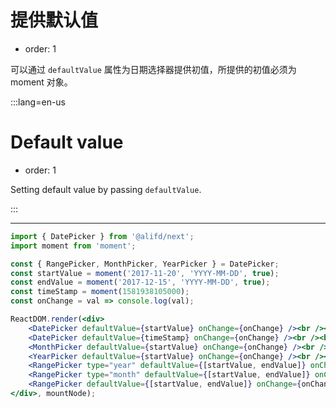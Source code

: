# 提供默认值

- order: 1

可以通过 `defaultValue` 属性为日期选择器提供初值，所提供的初值必须为 moment 对象。

:::lang=en-us
# Default value

- order: 1

Setting default value by passing `defaultValue`.

:::

---

````jsx
import { DatePicker } from '@alifd/next';
import moment from 'moment';

const { RangePicker, MonthPicker, YearPicker } = DatePicker;
const startValue = moment('2017-11-20', 'YYYY-MM-DD', true);
const endValue = moment('2017-12-15', 'YYYY-MM-DD', true);
const timeStamp = moment(1581938105000);
const onChange = val => console.log(val);

ReactDOM.render(<div>
    <DatePicker defaultValue={startValue} onChange={onChange} /><br /><br />
    <DatePicker defaultValue={timeStamp} onChange={onChange} /><br /><br />
    <MonthPicker defaultValue={startValue} onChange={onChange} /><br /><br />
    <YearPicker defaultValue={startValue} onChange={onChange} /><br /><br />
    <RangePicker type="year" defaultValue={[startValue, endValue]} onChange={onChange} /><br /><br />
    <RangePicker type="month" defaultValue={[startValue, endValue]} onChange={onChange} /><br /><br />
    <RangePicker defaultValue={[startValue, endValue]} onChange={onChange} />
</div>, mountNode);
````
